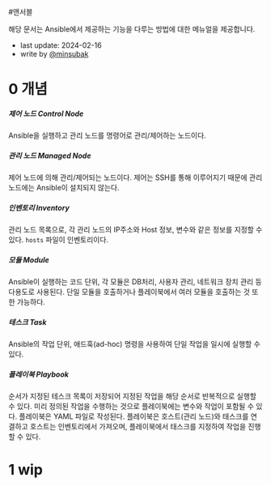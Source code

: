 #앤서블

해당 문서는 Ansible에서 제공하는 기능을 다루는 방법에 대한 메뉴얼을 제공합니다.

- last update: 2024-02-16
- write by [@minsubak](https://github.com/minsubak)

# 0 개념
##### 제어 노드 Control Node
Ansible을 실행하고 관리 노드를 명령어로 관리/제어하는 노드이다.

##### 관리 노드 Managed Node
제어 노드에 의해 관리/제어되는 노드이다. 제어는 SSH를 통해 이루어지기 때문에 관리 노드에는 Ansible이 설치되지 않는다.

##### 인벤토리 Inventory
관리 노드 목록으로, 각 관리 노드의 IP주소와 Host 정보, 변수와 같은 정보를 지정할 수 있다. `hosts` 파일이 인벤토리이다.

##### 모듈 Module
Ansible이 실행하는 코드 단위, 각 모듈은 DB처리, 사용자 관리, 네트워크 장치 관리 등 다용도로 사용된다. 단일 모듈을 호출하거나 플레이북에서 여러 모듈을 호출하는 것 또한 가능하다.

##### 테스크 Task
Ansible의 작업 단위, 애드훅(ad-hoc) 명령을 사용하여 단일 작업을 일시에 실행할 수 있다.

##### 플레이북 Playbook
순서가 지정된 테스크 목록이 저장되어 지정된 작업을 해당 순서로 반복적으로 실행할 수 있다. 미리 정의된 작업을 수행하는 것으로 플레이북에는 변수와 작업이 포함될 수 있다. 플레이북은 YAML 파일로 작성된다. 플레이북은 호스트(관리 노드)와 태스크를 연결하고 호스트는 인벤토리에서 가져오며, 플레이북에서 태스크를 지정하여 작업을 진행할 수 있다.

# 1 wip